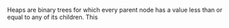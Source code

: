 Heaps are binary trees for which every parent node has a value less than or equal to any of its children.
This
